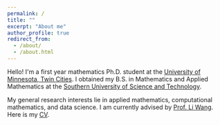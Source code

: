 ```yaml
---
permalink: /
title: ""
excerpt: "About me"
author_profile: true
redirect_from: 
  - /about/
  - /about.html
---
```


Hello! I'm a first year mathematics Ph.D. student at the [University of Minnesota, Twin Cities](https://twin-cities.umn.edu/). I obtained my B.S. in Mathematics and Applied Mathematics at the [Southern University of Science and Technology](https://www.sustech.edu.cn/en/).

My general research interests lie in applied mathematics, computational mathematics, and data science. I am currently advised by [Prof. Li Wang](https://liwang-umn.github.io/math/). Here is my [CV](https://hv1000.github.io/files/Yan_HUANG_CV.pdf).
